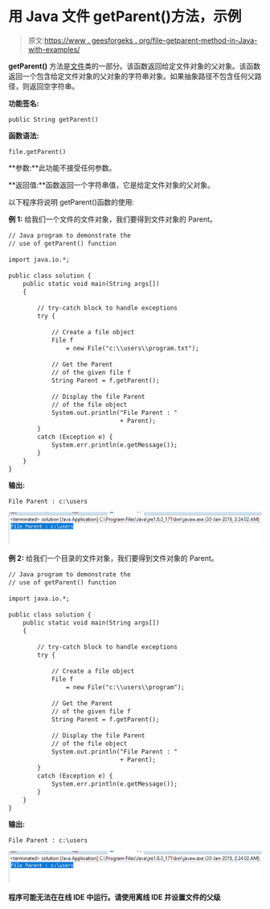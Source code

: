 # 用 Java 文件 getParent()方法，示例

> 原文:[https://www . geesforgeks . org/file-getparent-method-in-Java-with-examples/](https://www.geeksforgeeks.org/file-getparent-method-in-java-with-examples/)

**getParent()** 方法是[文件](https://www.geeksforgeeks.org/File-class-in-java/)类的一部分。该函数返回给定文件对象的父对象。该函数返回一个包含给定文件对象的父对象的字符串对象。如果抽象路径不包含任何父路径，则返回空字符串。

**功能签名:**

```
public String getParent()
```

**函数语法:**

```
file.getParent()
```

**参数:**此功能不接受任何参数。

**返回值:**函数返回一个字符串值，它是给定文件对象的父对象。

以下程序将说明 getParent()函数的使用:

**例 1:** 给我们一个文件的文件对象，我们要得到文件对象的 Parent。

```
// Java program to demonstrate the
// use of getParent() function

import java.io.*;

public class solution {
    public static void main(String args[])
    {

        // try-catch block to handle exceptions
        try {

            // Create a file object
            File f
                = new File("c:\\users\\program.txt");

            // Get the Parent
            // of the given file f
            String Parent = f.getParent();

            // Display the file Parent
            // of the file object
            System.out.println("File Parent : "
                               + Parent);
        }
        catch (Exception e) {
            System.err.println(e.getMessage());
        }
    }
}
```

**输出:**

```
File Parent : c:\users

```

![](img/113feae8462a70bdd7988a451c6bbea1.png)

**例 2:** 给我们一个目录的文件对象，我们要得到文件对象的 Parent。

```
// Java program to demonstrate the
// use of getParent() function

import java.io.*;

public class solution {
    public static void main(String args[])
    {

        // try-catch block to handle exceptions
        try {

            // Create a file object
            File f
                = new File("c:\\users\\program");

            // Get the Parent
            // of the given file f
            String Parent = f.getParent();

            // Display the file Parent
            // of the file object
            System.out.println("File Parent : "
                               + Parent);
        }
        catch (Exception e) {
            System.err.println(e.getMessage());
        }
    }
}
```

**输出:**

```
File Parent : c:\users

```

![](img/113feae8462a70bdd7988a451c6bbea1.png)

**程序可能无法在在线 IDE 中运行。请使用离线 IDE 并设置文件的父级**
